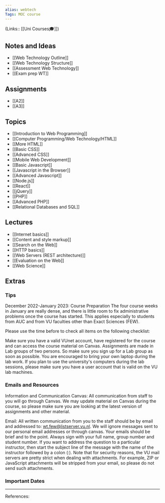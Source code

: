 ```yaml
---
alias: webtech
Tags: MOC course
---
```

(Links:: [[Uni Courses🎓]])
## Notes and Ideas
- [[Web Technology Outline]]
- [[Web Technology Structure]]
- [[Assessment Web Technology]]
- [[Exam prep WT]]
## Assignments
- [[A2]]
- [[A3]]
## Topics
- [[Introduction to Web Programming]]
- [[Computer Programming/Web Technology/HTML]]
- [[More HTML]]
- [[Basic CSS]]
- [[Advanced CSS]]
- [[Mobile Web Development]]
- [[Basic Javascript]]
- [[Javascript in the Browser]]
- [[Advanced Javascript]]
- [[Node.js]]
- [[React]]
- [[jQuery]]
- [[PHP]]
- [[Advanced PHP]]
- [[Relational Databases and SQL]]
## Lectures
- [[Internet basics]]
- [[Content and style markup]]
- [[Search on the Web]]
- [[HTTP basics]]
- [[Web Servers (REST architecture)]]
- [[Evaluation on the Web]]
- [[Web Science]]
## Extras
### Tips
December 2022-January 2023: Course Preparation
The four course weeks in January are really dense, and there is little room to fix administrative problems once the course has started. This applies especially to students from AUC and from VU faculties other than Exact Sciences (FEW).

Please use the time before to check all items on the following checklist:

Make sure you have a valid VUnet account, have registered for the course and can access the course material on Canvas.
Assignments are made in Lab groups of two persons. So make sure you sign up for a Lab group as soon as possible.
You are encouraged to bring your own laptop during the lab work. If you plan to use the university's computers during the lab sessions, please make sure you have a user account that is valid on the VU lab machines.
### Emails and Resources
Information and Communication
Canvas: All communication from staff to you will go through Canvas. We may update material on Canvas during the course, so please make sure you are looking at the latest version of assignments and other material.

Email: All written communication from you to the staff should be by email and addressed to: wt.few@listserver.vu.nl. We will ignore messages sent to our personal email addresses or through canvas. Your emails should be brief and to the point. Always sign with your full name, group number and student number. If you want to address the question to a particular instructor, then start the subject line of the message with the name of the instructor followed by a colon (:). Note that for security reasons, the VU mail servers are pretty strict when dealing with attachments. For example, ZIP or JavaScript attachments will be stripped from your email, so please do not send such attachments.
### Important Dates
___
References:
